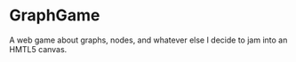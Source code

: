 # GraphGame
A web game about graphs, nodes, and whatever else I decide to jam into an HMTL5 canvas.
